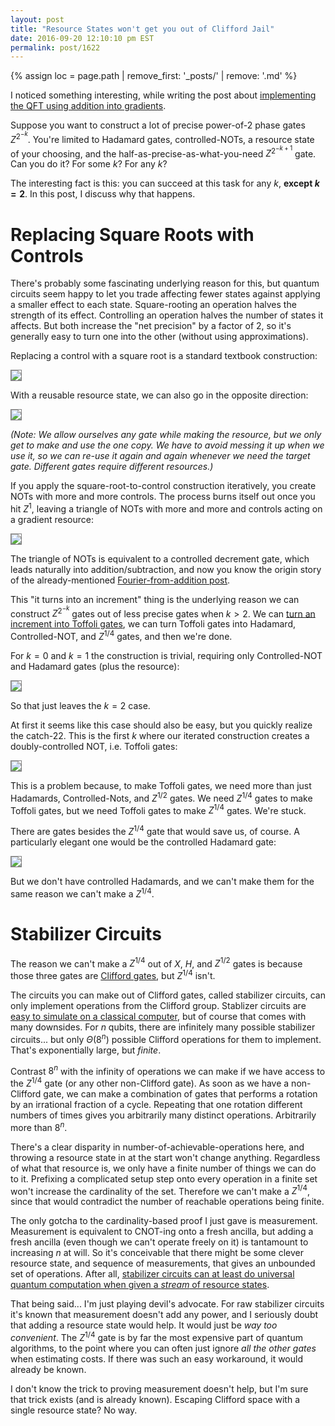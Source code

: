 ```yaml
---
layout: post
title: "Resource States won't get you out of Clifford Jail"
date: 2016-09-20 12:10:10 pm EST
permalink: post/1622
---
```


{% assign loc = page.path | remove_first: '_posts/' | remove: '.md' %}

I noticed something interesting, while writing the post about [implementing the QFT using addition into gradients](/post/1620).

Suppose you want to construct a lot of precise power-of-2 phase gates $Z^{2^{-k}}$.
You're limited to Hadamard gates, controlled-NOTs, a resource state of your choosing, and the half-as-precise-as-what-you-need $Z^{2^{-k+1}}$ gate.
Can you do it?
For some $k$?
For any $k$?

The interesting fact is this: you can succeed at this task for any $k$, **except $k=2$**.
In this post, I discuss why that happens.

# Replacing Square Roots with Controls

There's probably some fascinating underlying reason for this, but quantum circuits seem happy to let you trade affecting fewer states against applying a smaller effect to each state.
Square-rooting an operation halves the strength of its effect.
Controlling an operation halves the number of states it affects.
But both increase the "net precision" by a factor of 2, so it's generally easy to turn one into the other (without using approximations).

Replacing a control with a square root is a standard textbook construction:

<img style="max-width:100%; border: 1px solid gray;" src="/assets/{{ loc }}/control-to-root.png"/>

With a reusable resource state, we can also go in the opposite direction:

<img style="max-width:100%; border: 1px solid gray;" src="/assets/{{ loc }}/root-to-control.png"/>

*(Note: We allow ourselves any gate while making the resource, but we only get to make and use the one copy.
We have to avoid messing it up when we use it, so we can re-use it again and again whenever we need the target gate.
Different gates require different resources.)*

If you apply the square-root-to-control construction iteratively, you create NOTs with more and more controls.
The process burns itself out once you hit $Z^1$, leaving a triangle of NOTs with more and more and controls acting on a gradient resource:

<img style="max-width:100%; border: 1px solid gray;" src="/assets/{{ loc }}/iter-root-to-control.png"/>

The triangle of NOTs is equivalent to a controlled decrement gate, which leads naturally into addition/subtraction, and now you know the origin story of the already-mentioned [Fourier-from-addition post](/post/1620).

This "it turns into an increment" thing is the underlying reason we can construct $Z^{2^{-k}}$ gates out of less precise gates when $k>2$.
We can [turn an increment into Toffoli gates](/circuits/2015/06/12/Constructing-Large-Increment-Gates.html), we can turn Toffoli gates into Hadamard, Controlled-NOT, and $Z^{1/4}$ gates, and then we're done.

For $k=0$ and $k=1$ the construction is trivial, requiring only Controlled-NOT and Hadamard gates (plus the resource):

<img style="max-width:100%; border: 1px solid gray;" src="/assets/{{ loc }}/trivial-constructions.png"/>

So that just leaves the $k=2$ case.

At first it seems like this case should also be easy, but you quickly realize the catch-22.
This is the first $k$ where our iterated construction creates a doubly-controlled NOT, i.e. Toffoli gates:

<img style="max-width:100%; border: 1px solid gray;" src="/assets/{{ loc }}/double-control.png"/>

This is a problem because, to make Toffoli gates, we need more than just Hadamards, Controlled-Nots, and $Z^{1/2}$ gates.
We need $Z^{1/4}$ gates to make Toffoli gates, but we need Toffoli gates to make $Z^{1/4}$ gates.
We're stuck.

There are gates besides the $Z^{1/4}$ gate that would save us, of course.
A particularly elegant one would be the controlled Hadamard gate:

<img style="max-width:100%; border: 1px solid gray;" src="/assets/{{ loc }}/controlled-hadamard.png"/>

But we don't have controlled Hadamards, and we can't make them for the same reason we can't make a $Z^{1/4}$.

# Stabilizer Circuits

The reason we can't make a $Z^{1/4}$ out of $X$, $H$, and $Z^{1/2}$ gates is because those three gates are [Clifford gates](https://en.wikipedia.org/wiki/Gottesman%E2%80%93Knill_theorem), but $Z^{1/4}$ isn't.

The circuits you can make out of Clifford gates, called stabilizer circuits, can only implement operations from the Clifford group.
Stablizer circuits are [easy to simulate on a classical computer](https://arxiv.org/abs/quant-ph/0406196), but of course that comes with many downsides.
For $n$ qubits, there are infinitely many possible stabilizer circuits... but only $\Theta(8^n)$ possible Clifford operations for them to implement.
That's exponentially large, but *finite*.

Contrast $8^n$ with the infinity of operations we can make if we have access to the $Z^{1/4}$ gate (or any other non-Clifford gate).
As soon as we have a non-Clifford gate, we can make a combination of gates that performs a rotation by an irrational fraction of a cycle.
Repeating that one rotation different numbers of times gives you arbitrarily many distinct operations.
Arbitrarily more than $8^n$.

There's a clear disparity in number-of-achievable-operations here, and throwing a resource state in at the start won't change anything.
Regardless of what that resource is, we only have a finite number of things we can do to it.
Prefixing a complicated setup step onto every operation in a finite set won't increase the cardinality of the set.
Therefore we can't make a $Z^{1/4}$, since that would contradict the number of reachable operations being finite.

The only gotcha to the cardinality-based proof I just gave is measurement.
Measurement is equivalent to CNOT-ing onto a fresh ancilla, but adding a fresh ancilla (even though we can't operate freely on it) is tantamount to increasing $n$ at will.
So it's conceivable that there might be some clever resource state, and sequence of measurements, that gives an unbounded set of operations.
After all, [stabilizer circuits can at least do universal quantum computation when given a *stream* of resource states](https://arxiv.org/abs/quant-ph/9908010).

That being said... I'm just playing devil's advocate.
For raw stabilizer circuits it's known that measurement doesn't add any power, and I seriously doubt that adding a resource state would help.
It would just be *way too convenient*.
The $Z^{1/4}$ gate is by far the most expensive part of quantum algorithms, to the point where you can often just ignore *all the other gates* when estimating costs.
If there was such an easy workaround, it would already be known.

I don't know the trick to proving measurement doesn't help, but I'm sure that trick exists (and is already known).
Escaping Clifford space with a single resource state?
No way.
